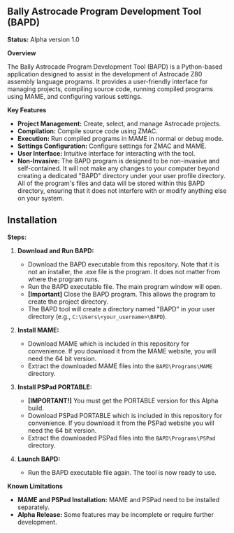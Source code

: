 ## Bally Astrocade Program Development Tool (BAPD)

**Status:** Alpha version 1.0

**Overview**

The Bally Astrocade Program Development Tool (BAPD) is a Python-based application designed to assist in the development of Astrocade Z80 assembly language programs. It provides a user-friendly interface for managing projects, compiling source code, running compiled programs using MAME, and configuring various settings.

**Key Features**

* **Project Management:** Create, select, and manage Astrocade projects.
* **Compilation:** Compile source code using ZMAC.
* **Execution:** Run compiled programs in MAME in normal or debug mode.
* **Settings Configuration:** Configure settings for ZMAC and MAME.
* **User Interface:** Intuitive interface for interacting with the tool.
* **Non-Invasive:** The BAPD program is designed to be non-invasive and self-contained. It will not make any changes to your computer beyond creating a dedicated "BAPD" directory under your user profile directory. All of the program's files and data will be stored within this BAPD directory, ensuring that it does not interfere with or modify anything else on your system.

## Installation

**Steps:**

1. **Download and Run BAPD:**
   * Download the BAPD executable from this repository. Note that it is not an installer, the .exe file is the program. It does not matter from where the program runs.
   * Run the BAPD executable file. The main program window will open.
   * **[Important]** Close the BAPD program. This allows the program to create the project directory.
   * The BAPD tool will create a directory named "BAPD" in your user directory (e.g., `C:\Users\<your_username>\BAPD`).

3. **Install MAME:**
   * Download MAME which is included in this repository for convenience. If you download it from the MAME website, you will need the 64 bit version.
   * Extract the downloaded MAME files into the `BAPD\Programs\MAME` directory.

4. **Install PSPad PORTABLE:**
   * **[IMPORTANT!]** You must get the PORTABLE version for this Alpha build.
   * Download PSPad PORTABLE which is included in this repository for convenience. If you download it from the PSPad website you will need the 64 bit version.
   * Extract the downloaded PSPad files into the `BAPD\Programs\PSPad` directory.

5. **Launch BAPD:**
   * Run the BAPD executable file again. The tool is now ready to use.


**Known Limitations**
* **MAME and PSPad Installation:** MAME and PSPad need to be installed separately.
* **Alpha Release:** Some features may be incomplete or require further development.
